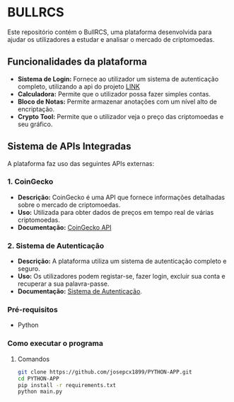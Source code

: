 # BULLRCS

Este repositório contém o BullRCS, uma plataforma desenvolvida para ajudar os utilizadores a estudar e analisar o mercado de criptomoedas.

## Funcionalidades da plataforma

- **Sistema de Login:** Fornece ao utilizador um sistema de autenticação completo, utilizando a api do projeto [LINK](https://github.com/josepcx1899/API-SUPABASE/tree/main)
- **Calculadora:**  Permite que o utilizador possa fazer simples contas.
- **Bloco de Notas:** Permite armazenar anotações com um nível alto de encriptação. 
- **Crypto Tool:** Permite que o utilizador veja o preço das criptomoedas e seu gráfico.

## Sistema de APIs Integradas

A plataforma faz uso das seguintes APIs externas:

### 1. **CoinGecko**
   - **Descrição:** CoinGecko é uma API que fornece informações detalhadas sobre o mercado de criptomoedas.
   - **Uso:** Utilizada para obter dados de preços em tempo real de várias criptomoedas.
   - **Documentação:** [CoinGecko API](https://www.coingecko.com/api)

### 2. **Sistema de Autenticação**
   - **Descrição:** A plataforma utiliza um sistema de autenticação completo e seguro.
   - **Uso:** Os utilizadores podem registar-se, fazer login, excluir sua conta e recuperar a sua palavra-passe.
   - **Documentação:** [Sistema de Autenticação](https://github.com/josepcx1899/API-SUPABASE/tree/main).


### Pré-requisitos

- Python

### Como executar o programa

1. Comandos
   ```bash
   git clone https://github.com/josepcx1899/PYTHON-APP.git
   cd PYTHON-APP
   pip install -r requirements.txt
   python main.py
   ```
